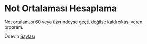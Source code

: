 # Not Ortalaması Hesaplama
Not ortalaması 60 veya üzerindeyse geçti, değilse kaldı çıktısı veren program.

Ödevin [Sayfası](https://app.patika.dev/courses/backend-bootcamp-hazirlik-programi-3hafta/pratik-not-ortalamasi)
